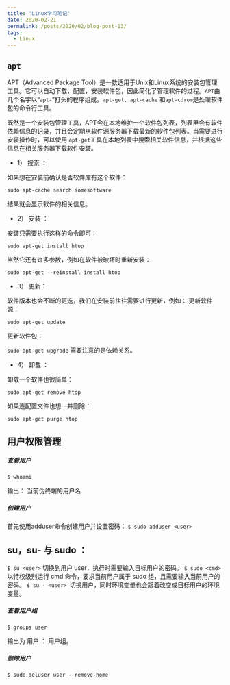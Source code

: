 ```yaml
---
title: 'Linux学习笔记'
date: 2020-02-21
permalink: /posts/2020/02/blog-post-13/
tags:
  - Linux
---
```



`apt`
----
APT（Advanced Package Tool）是一款适用于Unix和Linux系统的安装包管理工具。它可以自动下载，配置，安装软件包，因此简化了管理软件的过程。`APT`由几个名字以“`apt-`”打头的程序组成。`apt-get`、`apt-cache` 和`apt-cdrom`是处理软件包的命令行工具。

既然是一个安装包管理工具，APT会在本地维护一个软件包列表，列表里会有软件依赖信息的记录，并且会定期从软件源服务器下载最新的软件包列表。当需要进行安装操作时，可以使用 `apt-get`工具在本地列表中搜索相关软件信息，并根据这些信息在相关服务器下载软件安装。

* 1） 搜索 ：


如果想在安装前确认是否软件库有这个软件：

`sudo apt-cache search somesoftware`

结果就会显示软件的相关信息。
* 2） 安装 ：


安装只需要执行这样的命令即可：

`sudo apt-get install htop`

当然它还有许多参数，例如在软件被破坏时重新安装：

`sudo apt-get --reinstall install htop`
* 3） 更新：


软件版本也会不断的更迭，我们在安装前往往需要进行更新，例如：
更新软件源：

`sudo apt-get update`

更新软件包：

`sudo apt-get upgrade`
需要注意的是依赖关系。
* 4） 卸载 ：

卸载一个软件也很简单：

`sudo apt-get remove htop`

如果连配置文件也想一并删除：

`sudo apt-get purge htop`


用户权限管理
-----
##### 查看用户
`$ whoami`

输出：
当前伪终端的用户名

##### 创建用户
首先使用adduser命令创建用户并设置密码：
`$ sudo adduser <user>`

su，su- 与 sudo ：
----

`$ su <user>` 切换到用户 user，执行时需要输入目标用户的密码。
`$ sudo <cmd> `以特权级别运行 cmd 命令，要求当前用户属于 sudo 组，且需要输入当前用户的密码。
`$ su - <user> `切换用户，同时环境变量也会跟着改变成目标用户的环境变量。

##### 查看用户组
`$ groups user`

输出为 用户 ： 用户组。

##### 删除用户
`$ sudo deluser user --remove-home`
